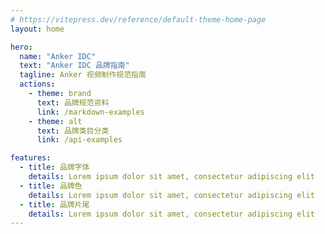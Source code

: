 ```yaml
---
# https://vitepress.dev/reference/default-theme-home-page
layout: home

hero:
  name: "Anker IDC"
  text: "Anker IDC 品牌指南"
  tagline: Anker 视频制作规范指南
  actions:
    - theme: brand
      text: 品牌规范资料
      link: /markdown-examples
    - theme: alt
      text: 品牌类目分类
      link: /api-examples

features:
  - title: 品牌字体
    details: Lorem ipsum dolor sit amet, consectetur adipiscing elit
  - title: 品牌色
    details: Lorem ipsum dolor sit amet, consectetur adipiscing elit
  - title: 品牌片尾
    details: Lorem ipsum dolor sit amet, consectetur adipiscing elit
---
```


